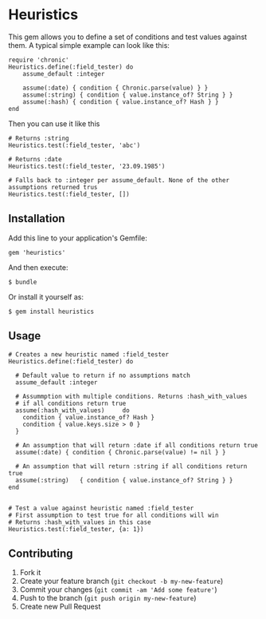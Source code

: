 # Heuristics

This gem allows you to define a set of conditions and test values against them.
A typical simple example can look like this:

    require 'chronic'
    Heuristics.define(:field_tester) do
    	assume_default :integer
	
    	assume(:date) { condition { Chronic.parse(value) } }
    	assume(:string) { condition { value.instance_of? String } }
    	assume(:hash) { condition { value.instance_of? Hash } } 
    end

Then you can use it like this

    # Returns :string
    Heuristics.test(:field_tester, 'abc')

    # Returns :date
    Heuristics.test(:field_tester, '23.09.1985')

    # Falls back to :integer per assume_default. None of the other assumptions returned trus
    Heuristics.test(:field_tester, [])



## Installation

Add this line to your application's Gemfile:

    gem 'heuristics'

And then execute:

    $ bundle

Or install it yourself as:

    $ gem install heuristics

## Usage

    # Creates a new heuristic named :field_tester
    Heuristics.define(:field_tester) do
    
      # Default value to return if no assumptions match
      assume_default :integer

      # Assummption with multiple conditions. Returns :hash_with_values
      # if all conditions return true
      assume(:hash_with_values)		do
        condition { value.instance_of? Hash }
        condition { value.keys.size > 0 }
      }

      # An assumption that will return :date if all conditions return true
      assume(:date) { condition { Chronic.parse(value) != nil } }
      
      # An assumption that will return :string if all conditions return true
      assume(:string)	{ condition { value.instance_of? String } }
    end
    
    
    # Test a value against heuristic named :field_tester
    # First assumption to test true for all conditions will win
    # Returns :hash_with_values in this case
    Heuristics.test(:field_tester, {a: 1})

## Contributing

1. Fork it
2. Create your feature branch (`git checkout -b my-new-feature`)
3. Commit your changes (`git commit -am 'Add some feature'`)
4. Push to the branch (`git push origin my-new-feature`)
5. Create new Pull Request
